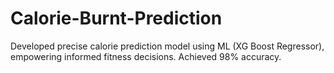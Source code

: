# Calorie-Burnt-Prediction
Developed precise calorie prediction model using ML (XG Boost Regressor), empowering informed fitness decisions. Achieved 98% accuracy.
